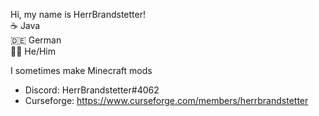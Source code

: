 Hi, my name is HerrBrandstetter!  
☕️ Java  
🇩🇪 German  
🙋‍♂️ He/Him

I sometimes make Minecraft mods  

* Discord: HerrBrandstetter#4062
* Curseforge: https://www.curseforge.com/members/herrbrandstetter
